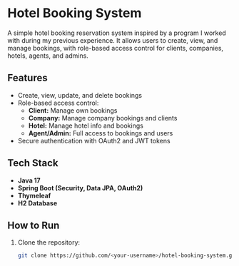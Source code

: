 # Hotel Booking System

A simple hotel booking reservation system inspired by a program I worked with during my previous experience. It allows users to create, view, and manage bookings, with role-based access control for clients, companies, hotels, agents, and admins.

## Features
- Create, view, update, and delete bookings
- Role-based access control:
  - **Client:** Manage own bookings
  - **Company:** Manage company bookings and clients
  - **Hotel:** Manage hotel info and bookings
  - **Agent/Admin:** Full access to bookings and users
- Secure authentication with OAuth2 and JWT tokens

## Tech Stack
- **Java 17**
- **Spring Boot (Security, Data JPA, OAuth2)**
- **Thymeleaf**
- **H2 Database**

## How to Run
1. Clone the repository:
   ```bash
   git clone https://github.com/<your-username>/hotel-booking-system.git
